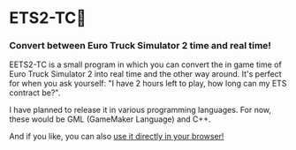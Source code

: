 # ETS2-TC🔄
### Convert between Euro Truck Simulator 2 time and real time!  

EETS2-TC is a small program in which you can convert the in game time of Euro Truck Simulator 2 into real time and the other way around.
It's perfect for when you ask yourself: "I have 2 hours left to play, how long can my ETS contract be?".  

I have planned to release it in various programming languages. For now, these would be GML (GameMaker Language) and C++.

And if you like, you can also <a href="https://itch.io/embed-upload/10794554?color=1D1E23" target="_blank">use it directly in your browser!</a>

